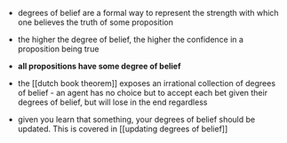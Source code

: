 - degrees of belief are a formal way to represent the strength with which one believes the truth of some proposition
- the higher the degree of belief, the higher the confidence in a proposition being true
- **all propositions have some degree of belief**

- the [[dutch book theorem]] exposes an irrational collection of degrees of belief - an agent has no choice but to accept each bet given their degrees of belief, but will lose in the end regardless

- given you learn that something, your degrees of belief should be updated. This is covered in [[updating degrees of belief]]